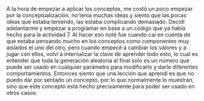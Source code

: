 A la hora de empezar a aplicar los conceptos, me costó un poco empezar por la conceptualización, no tenía muchas ideas y siento que las pocas ideas que estaba teniendo, las estaba complicando demasiado. Decidí adelantarme y empezar a programar en base a un código que ya había hecho para la actividad 7. Al hacer eso noté fue cuando caí en cuenta de que estaba pensando mucho en los conceptos como componentes muy aislados el uno del otro, pero cuando empecé a cambiar los valores y a jugar con ellos, volví a internalizar la clave de aprender todo esto, lo cual es entender que toda la generación aleatoria al final solo es un número que puede ser usado en cualquier parámetro para modificarlo y darle diferentes comportamientos. Entonces siento que una lección que aprendí es que no puedo dar por sentado un concepto, por lo que normalmente lo muestran, sino que este concepto está hecho precisamente para poder ser usado en otros casos.